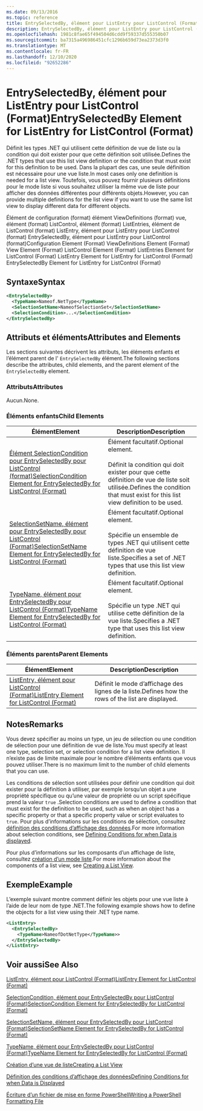 ```yaml
---
ms.date: 09/13/2016
ms.topic: reference
title: EntrySelectedBy, élément pour ListEntry pour ListControl (Format)
description: EntrySelectedBy, élément pour ListEntry pour ListControl (Format)
ms.openlocfilehash: 1981c8fae65f494504d6cdd9f59337d555350b07
ms.sourcegitcommit: ba7315a496986451cfc1296b659d73ea2373d3f0
ms.translationtype: MT
ms.contentlocale: fr-FR
ms.lasthandoff: 12/10/2020
ms.locfileid: "92652286"
---
```

# <a name="entryselectedby-element-for-listentry-for-listcontrol-format"></a><span data-ttu-id="07360-103">EntrySelectedBy, élément pour ListEntry pour ListControl (Format)</span><span class="sxs-lookup"><span data-stu-id="07360-103">EntrySelectedBy Element for ListEntry for ListControl (Format)</span></span>

<span data-ttu-id="07360-104">Définit les types .NET qui utilisent cette définition de vue de liste ou la condition qui doit exister pour que cette définition soit utilisée.</span><span class="sxs-lookup"><span data-stu-id="07360-104">Defines the .NET types that use this list view definition or the condition that must exist for this definition to be used.</span></span> <span data-ttu-id="07360-105">Dans la plupart des cas, une seule définition est nécessaire pour une vue liste.</span><span class="sxs-lookup"><span data-stu-id="07360-105">In most cases only one definition is needed for a list view.</span></span> <span data-ttu-id="07360-106">Toutefois, vous pouvez fournir plusieurs définitions pour le mode liste si vous souhaitez utiliser la même vue de liste pour afficher des données différentes pour différents objets.</span><span class="sxs-lookup"><span data-stu-id="07360-106">However, you can provide multiple definitions for the list view if you want to use the same list view to display different data for different objects.</span></span>

<span data-ttu-id="07360-107">Élément de configuration (format) élément ViewDefinitions (format) vue, élément (format) ListControl, élément (format) ListEntries, élément de ListControl (format) ListEntry, élément pour ListEntry pour ListControl (format) EntrySelectedBy, élément pour ListEntry pour ListControl (format)</span><span class="sxs-lookup"><span data-stu-id="07360-107">Configuration Element (Format) ViewDefinitions Element (Format) View Element (Format) ListControl Element (Format) ListEntries Element for ListControl (Format) ListEntry Element for ListEntry for ListControl (Format) EntrySelectedBy Element for ListEntry for ListControl (Format)</span></span>

## <a name="syntax"></a><span data-ttu-id="07360-108">Syntaxe</span><span class="sxs-lookup"><span data-stu-id="07360-108">Syntax</span></span>

```xml
<EntrySelectedBy>
  <TypeName>Nameof.NetType</TypeName>
  <SelectionSetName>NameofSelectionSet</SelectionSetName>
  <SelectionCondition>...</SelectionCondition>
</EntrySelectedBy>
```

## <a name="attributes-and-elements"></a><span data-ttu-id="07360-109">Attributs et éléments</span><span class="sxs-lookup"><span data-stu-id="07360-109">Attributes and Elements</span></span>

<span data-ttu-id="07360-110">Les sections suivantes décrivent les attributs, les éléments enfants et l’élément parent de l' `EntrySelectedBy` élément.</span><span class="sxs-lookup"><span data-stu-id="07360-110">The following sections describe the attributes, child elements, and the parent element of the `EntrySelectedBy` element.</span></span>

### <a name="attributes"></a><span data-ttu-id="07360-111">Attributs</span><span class="sxs-lookup"><span data-stu-id="07360-111">Attributes</span></span>

<span data-ttu-id="07360-112">Aucun.</span><span class="sxs-lookup"><span data-stu-id="07360-112">None.</span></span>

### <a name="child-elements"></a><span data-ttu-id="07360-113">Éléments enfants</span><span class="sxs-lookup"><span data-stu-id="07360-113">Child Elements</span></span>

|<span data-ttu-id="07360-114">Élément</span><span class="sxs-lookup"><span data-stu-id="07360-114">Element</span></span>|<span data-ttu-id="07360-115">Description</span><span class="sxs-lookup"><span data-stu-id="07360-115">Description</span></span>|
|-------------|-----------------|
|[<span data-ttu-id="07360-116">Élément SelectionCondition pour EntrySelectedBy pour ListControl (format)</span><span class="sxs-lookup"><span data-stu-id="07360-116">SelectionCondition Element for EntrySelectedBy for ListControl  (Format)</span></span>](./selectioncondition-element-for-entryselectedby-for-listcontrol-format.md)|<span data-ttu-id="07360-117">Élément facultatif.</span><span class="sxs-lookup"><span data-stu-id="07360-117">Optional element.</span></span><br /><br /> <span data-ttu-id="07360-118">Définit la condition qui doit exister pour que cette définition de vue de liste soit utilisée.</span><span class="sxs-lookup"><span data-stu-id="07360-118">Defines the condition that must exist for this list view definition to be used.</span></span>|
|[<span data-ttu-id="07360-119">SelectionSetName, élément pour EntrySelectedBy pour ListControl (Format)</span><span class="sxs-lookup"><span data-stu-id="07360-119">SelectionSetName Element for EntrySelectedBy for ListControl (Format)</span></span>](./selectionsetname-element-for-entryselectedby-for-listcontrol-format.md)|<span data-ttu-id="07360-120">Élément facultatif.</span><span class="sxs-lookup"><span data-stu-id="07360-120">Optional element.</span></span><br /><br /> <span data-ttu-id="07360-121">Spécifie un ensemble de types .NET qui utilisent cette définition de vue liste.</span><span class="sxs-lookup"><span data-stu-id="07360-121">Specifies a set of .NET types that use this list view definition.</span></span>|
|[<span data-ttu-id="07360-122">TypeName, élément pour EntrySelectedBy pour ListControl (Format)</span><span class="sxs-lookup"><span data-stu-id="07360-122">TypeName Element for EntrySelectedBy for ListControl (Format)</span></span>](./typename-element-for-entryselectedby-for-listcontrol-format.md)|<span data-ttu-id="07360-123">Élément facultatif.</span><span class="sxs-lookup"><span data-stu-id="07360-123">Optional element.</span></span><br /><br /> <span data-ttu-id="07360-124">Spécifie un type .NET qui utilise cette définition de la vue liste.</span><span class="sxs-lookup"><span data-stu-id="07360-124">Specifies a .NET type that uses this list view definition.</span></span>|

### <a name="parent-elements"></a><span data-ttu-id="07360-125">Éléments parents</span><span class="sxs-lookup"><span data-stu-id="07360-125">Parent Elements</span></span>

|<span data-ttu-id="07360-126">Élément</span><span class="sxs-lookup"><span data-stu-id="07360-126">Element</span></span>|<span data-ttu-id="07360-127">Description</span><span class="sxs-lookup"><span data-stu-id="07360-127">Description</span></span>|
|-------------|-----------------|
|[<span data-ttu-id="07360-128">ListEntry, élément pour ListControl (Format)</span><span class="sxs-lookup"><span data-stu-id="07360-128">ListEntry Element for ListControl (Format)</span></span>](./listentry-element-for-listcontrol-format.md)|<span data-ttu-id="07360-129">Définit le mode d’affichage des lignes de la liste.</span><span class="sxs-lookup"><span data-stu-id="07360-129">Defines how the rows of the list are displayed.</span></span>|

## <a name="remarks"></a><span data-ttu-id="07360-130">Notes</span><span class="sxs-lookup"><span data-stu-id="07360-130">Remarks</span></span>

<span data-ttu-id="07360-131">Vous devez spécifier au moins un type, un jeu de sélection ou une condition de sélection pour une définition de vue de liste.</span><span class="sxs-lookup"><span data-stu-id="07360-131">You must specify at least one type, selection set, or selection condition for a list view definition.</span></span> <span data-ttu-id="07360-132">Il n’existe pas de limite maximale pour le nombre d’éléments enfants que vous pouvez utiliser.</span><span class="sxs-lookup"><span data-stu-id="07360-132">There is no maximum limit to the number of child elements that you can use.</span></span>

<span data-ttu-id="07360-133">Les conditions de sélection sont utilisées pour définir une condition qui doit exister pour la définition à utiliser, par exemple lorsqu’un objet a une propriété spécifique ou qu’une valeur de propriété ou un script spécifique prend la valeur `true` .</span><span class="sxs-lookup"><span data-stu-id="07360-133">Selection conditions are used to define a condition that must exist for the definition to be used, such as when an object has a specific property or that a specific property value or script evaluates to `true`.</span></span> <span data-ttu-id="07360-134">Pour plus d’informations sur les conditions de sélection, consultez [définition des conditions d’affichage des données](./defining-conditions-for-displaying-data.md).</span><span class="sxs-lookup"><span data-stu-id="07360-134">For more information about selection conditions, see [Defining Conditions for when Data is displayed](./defining-conditions-for-displaying-data.md).</span></span>

<span data-ttu-id="07360-135">Pour plus d’informations sur les composants d’un affichage de liste, consultez [création d’un mode liste](./creating-a-list-view.md).</span><span class="sxs-lookup"><span data-stu-id="07360-135">For more information about the components of a list view, see [Creating a List View](./creating-a-list-view.md).</span></span>

## <a name="example"></a><span data-ttu-id="07360-136">Exemple</span><span class="sxs-lookup"><span data-stu-id="07360-136">Example</span></span>

<span data-ttu-id="07360-137">L’exemple suivant montre comment définir les objets pour une vue liste à l’aide de leur nom de type .NET.</span><span class="sxs-lookup"><span data-stu-id="07360-137">The following example shows how to define the objects for a list view using their .NET type name.</span></span>

```xml
<ListEntry>
  <EntrySelectedBy>
    <TypeName>NameofDotNetType</TypeName>>
  </EntrySelectedBy>
</ListEntry>
```

## <a name="see-also"></a><span data-ttu-id="07360-138">Voir aussi</span><span class="sxs-lookup"><span data-stu-id="07360-138">See Also</span></span>

[<span data-ttu-id="07360-139">ListEntry, élément pour ListControl (Format)</span><span class="sxs-lookup"><span data-stu-id="07360-139">ListEntry Element for ListControl (Format)</span></span>](./listentry-element-for-listcontrol-format.md)

[<span data-ttu-id="07360-140">SelectionCondition, élément pour EntrySelectedBy pour ListControl (Format)</span><span class="sxs-lookup"><span data-stu-id="07360-140">SelectionCondition Element for EntrySelectedBy for ListControl (Format)</span></span>](./selectioncondition-element-for-entryselectedby-for-listcontrol-format.md)

[<span data-ttu-id="07360-141">SelectionSetName, élément pour EntrySelectedBy pour ListControl (Format)</span><span class="sxs-lookup"><span data-stu-id="07360-141">SelectionSetName Element for EntrySelectedBy for ListControl (Format)</span></span>](./selectionsetname-element-for-entryselectedby-for-listcontrol-format.md)

[<span data-ttu-id="07360-142">TypeName, élément pour EntrySelectedBy pour ListControl (Format)</span><span class="sxs-lookup"><span data-stu-id="07360-142">TypeName Element for EntrySelectedBy for ListControl (Format)</span></span>](./typename-element-for-entryselectedby-for-listcontrol-format.md)

[<span data-ttu-id="07360-143">Création d’une vue de liste</span><span class="sxs-lookup"><span data-stu-id="07360-143">Creating a List View</span></span>](./creating-a-list-view.md)

[<span data-ttu-id="07360-144">Définition des conditions d’affichage des données</span><span class="sxs-lookup"><span data-stu-id="07360-144">Defining Conditions for when Data is Displayed</span></span>](./defining-conditions-for-displaying-data.md)

[<span data-ttu-id="07360-145">Écriture d’un fichier de mise en forme PowerShell</span><span class="sxs-lookup"><span data-stu-id="07360-145">Writing a PowerShell Formatting File</span></span>](./writing-a-powershell-formatting-file.md)
